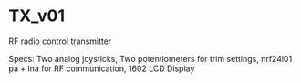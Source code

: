 # TX_v01
RF radio control transmitter 

Specs:
Two analog joysticks,
 Two potentiometers for trim settings,
 nrf24l01 pa + lna for RF communication,
 1602 LCD Display
